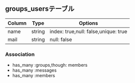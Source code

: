 ## groups_usersテーブル

|Column|Type|Options|
|------|----|-------|
|name|string|index: true,null: false,unique: true|
|mail|string|null: false|

### Association
- has_many :groups,though: members
- has_many :messages
- has_many :members